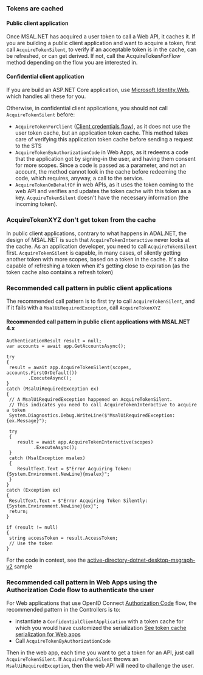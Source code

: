 ### Tokens are cached

#### Public client application

Once MSAL.NET has acquired a user token to call a Web API, it caches it. If you are building a public client application and want to acquire a token, first call ``AcquireTokenSilent``, to verify if an acceptable token is in the cache, can be refreshed, or can get derived. If not, call the AcquireToken*ForFlow* method depending on the flow you are interested in.

#### Confidential client application

If you are build an ASP.NET Core application, use [Microsoft.Identity.Web](https://github.com/AzureAD/microsoft-identity-web/wiki), which handles all these for you.

Otherwise, in confidential client applications, you should not call ``AcquireTokenSilent`` before:
- `AcquireTokenForClient` ([Client credentials flow](Client-credential-flows)), as it does not use the user token cache, but an application token cache. This method takes care of verifying this application token cache before sending a request to the STS
- `AcquireTokenByAuthorizationCode` in Web Apps, as it redeems a code that the application got by signing-in the user, and having them consent for more scopes. Since a code is passed as a parameter, and not an account, the method cannot look in the cache before redeeming the code, which requires, anyway, a call to the service.
- `AcquireTokenOnBehalfOf` in web APIs, as it uses the token coming to the web API and verifies and updates the token cache with this token as a key. ``AcquireTokenSilent`` doesn't have the necessary information (the incoming token).

### AcquireTokenXYZ don't get token from the cache

In public client applications, contrary to what happens in ADAL.NET, the design of MSAL.NET is such that ``AcquireTokenInteractive`` never looks at the cache. As an application developer, you need to call ``AcquireTokenSilent`` first. ``AcquireTokenSilent`` is capable, in many cases, of silently getting another token with more scopes, based on a token in the cache. It's also capable of refreshing a token when it's getting close to expiration (as the token cache also contains a refresh token)

### Recommended call pattern in public client applications

The recommended call pattern is to first try to call ``AcquireTokenSilent``, and if it fails with a ``MsalUiRequiredException``, call ``AcquireTokenXYZ``

#### Recommended call pattern in public client applications with MSAL.NET 4.x

```CSharp
AuthenticationResult result = null;
var accounts = await app.GetAccountsAsync();

try
{
 result = await app.AcquireTokenSilent(scopes, accounts.FirstOrDefault())
        .ExecuteAsync();
}
catch (MsalUiRequiredException ex)
{
 // A MsalUiRequiredException happened on AcquireTokenSilent.
 // This indicates you need to call AcquireTokenInteractive to acquire a token
 System.Diagnostics.Debug.WriteLine($"MsalUiRequiredException: {ex.Message}");

 try
 {
    result = await app.AcquireTokenInteractive(scopes)
          .ExecuteAsync();
 }
 catch (MsalException msalex)
 {
    ResultText.Text = $"Error Acquiring Token:{System.Environment.NewLine}{msalex}";
 }
}
catch (Exception ex)
{
 ResultText.Text = $"Error Acquiring Token Silently:{System.Environment.NewLine}{ex}";
 return;
}

if (result != null)
{
 string accessToken = result.AccessToken;
 // Use the token
}
```

For the code in context, see the [active-directory-dotnet-desktop-msgraph-v2](https://github.com/Azure-Samples/active-directory-dotnet-desktop-msgraph-v2/blob/master/active-directory-wpf-msgraph-v2/MainWindow.xaml.cs#L45-L67) sample

### Recommended call pattern in Web Apps using the Authorization Code flow to authenticate the user

For Web applications that use OpenID Connect [Authorization Code](https://github.com/AzureAD/microsoft-authentication-library-for-dotnet/wiki/Acquiring-tokens-with-authorization-codes-on-web-apps) flow, the recommended pattern in the Controllers is to:

- instantiate a `ConfidentialClientApplication` with a token cache for which you would have customized the serialization [See token cache serialization for Web apps](https://github.com/AzureAD/microsoft-authentication-library-for-dotnet/wiki/token-cache-serialization#token-cache-for-a-web-app-confidential-client-application)
- Call `AcquireTokenByAuthorizationCode`

Then in the web app, each time you want to get a token for an API, just call `AcquireTokenSilent`. If `AcquireTokenSilent` throws an `MsalUiRequiredException`, then the web API will need to challenge the user.